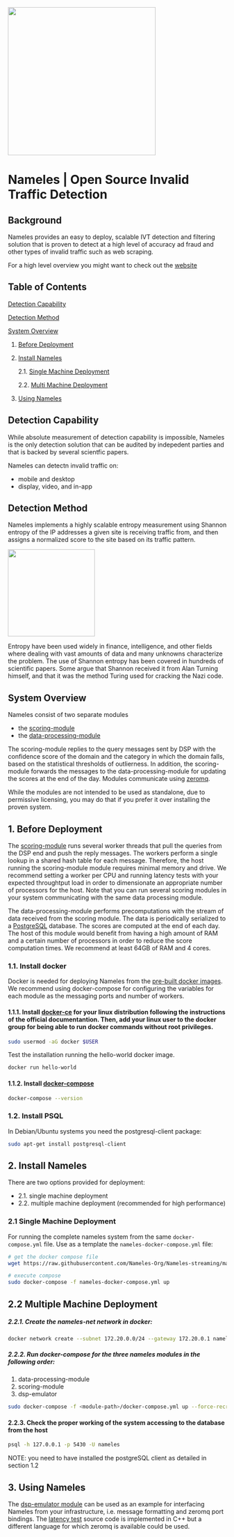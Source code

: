 <img width='340px' src='https://i.imgur.com/Y7LOWbg.png'>

# Nameles | Open Source Invalid Traffic Detection

## Background

Nameles provides an easy to deploy, scalable IVT detection and filtering solution that is proven to detect at a high level of accuracy ad fraud and other types of invalid traffic such as web scraping. 

For a high level overview you might want to check out the [website](http://namel.es)

## Table of Contents 

[Detection Capability](#method)

[Detection Method](#system)

[System Overview](#before)

1. [Before Deployment](#before)

2. [Install Nameles](#install)

    2.1. [Single Machine Deployment](#single)

    2.2. [Multi Machine Deployment](#multi)

3. [Using Nameles](#using)

## Detection Capability <a name="capability"></a>

While absolute measurement of detection capability is impossible, Nameles is the only detection solution that can be audited by indepedent parties and that is backed by several scientfic papers. 

Nameles can detectn invalid traffic on:

- mobile and desktop 
- display, video, and in-app

## Detection Method <a name="method"></a>

Nameles implements a highly scalable entropy measurement using Shannon entropy of the IP addresses a given site is receiving traffic from, and then assigns a normalized score to the site based on its traffic pattern.

<img width='200px' src='http://nameles.org/wp-content/uploads/2016/12/Screen-Shot-2017-01-16-at-10.34.28.png'>

Entropy have been used widely in finance, intelligence, and other fields where dealing with vast amounts of data and many unknowns characterize the problem. The use of Shannon entropy has been covered in hundreds of scientific papers. Some argue that Shannon received it from Alan Turning himself, and that it was the method Turing used for cracking the Nazi code.

## System Overview <a name="system"></a>

Nameles consist of two separate modules 

- the [scoring-module](https://github.com/Nameles-Org/scoring-module)
- the [data-processing-module](https://github.com/Nameles-Org/data-processing-module)

The scoring-module replies to the query messages sent by DSP with the confidence score of the domain and the category in which the domain falls, based on the statistical thresholds of outlierness. In addition, the scoring-module forwards the messages to the data-processing-module for updating the scores at the end of the day. Modules communicate using [zeromq](http://zeromq.org).

While the modules are not intended to be used as standalone, due to permissive licensing, you may do that if you prefer it over installing the proven system. 

## 1. Before Deployment <a name="before"></a>

The [scoring-module](https://github.com/Nameles-Org/scoring-module) runs several worker threads that pull the queries from the DSP end and push the reply messages. The workers perform a single lookup in a shared hash table for each message. Therefore, the host running the scoring-module module requires minimal memory and drive. We recommend setting a worker per CPU and running latency tests with your expected throughtput load in order to dimensionate an appropriate number of processors for the host. Note that you can run several scoring modules in your system communicating with the same data processing module.

The data-processing-module performs precomputations with the stream of data received from the scoring module. The data is periodically serialized to a [PostgreSQL](https://www.postgresql.org) database. The scores are computed at the end of each day. The host of this module would benefit from having a high amount of RAM and a certain number of processors in order to reduce the score computation times. We recommend at least 64GB of RAM and 4 cores.

### 1.1. Install docker 

Docker is needed for deploying Nameles from the [pre-built docker images](https://hub.docker.com/u/apastor). We recommend using docker-compose for configuring the variables for each module as the messaging ports and number of workers.

#### 1.1.1. Install [docker-ce](https://docs.docker.com/engine/installation/#server) for your linux distribution following the instructions of the official documentantion. Then, add your linux user to the docker group for being able to run docker commands without root privileges.

```bash
sudo usermod -aG docker $USER
```
Test the installation running the hello-world docker image.
```bash
docker run hello-world
```
#### 1.1.2. Install [docker-compose](https://docs.docker.com/compose/install)
```bash
docker-compose --version
```

### 1.2. Install PSQL 

In Debian/Ubuntu systems you need the postgresql-client package:
```bash
sudo apt-get install postgresql-client
```

## 2. Install Nameles <a name="install"></a>

There are two options provided for deployment: 

- 2.1. single machine deployment
- 2.2. multiple machine deployment (recommended for high performance)

### 2.1 Single Machine Deployment <a name="single"></a>

For running the complete nameles system from the same `docker-compose.yml` file.
Use as a template the `nameles-docker-compose.yml` file:
```bash
# get the docker compose file 
wget https://raw.githubusercontent.com/Nameles-Org/Nameles-streaming/master/nameles-docker-compose.yml

# execute compose
sudo docker-compose -f nameles-docker-compose.yml up
```

## 2.2 Multiple Machine Deployment <a name="multi"></a>

##### 2.2.1. Create the nameles-net network in docker:
  ```bash
  docker network create --subnet 172.20.0.0/24 --gateway 172.20.0.1 nameles-net
  ```

##### 2.2.2. Run docker-compose for the three nameles modules in the following order:
  1. data-processing-module
  2. scoring-module
  3. dsp-emulator

  ```bash
  sudo docker-compose -f <module-path>/docker-compose.yml up --force-recreate
```

#### 2.2.3. Check the proper working of the system accessing to the database from the host

  ```bash
  psql -h 127.0.0.1 -p 5430 -U nameles
  ```

NOTE: you need to have installed the postgreSQL client as detailed in section 1.2

## 3. Using Nameles <a name="using"></a>

The [dsp-emulator module](https://github.com/Nameles-Org/dsp-emulator) can be used as an example for interfacing Nameles from your infrastructure, i.e. message formatting and zeromq port bindings. The [latency test](https://github.com/Nameles-Org/dsp-emulator/blob/master/src/dsp_latency_test.cpp) source code is implemented in C++ but a different language for which zeromq is available could be used.
